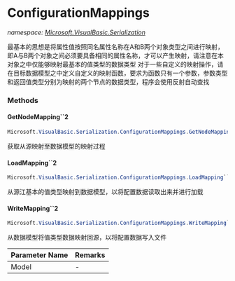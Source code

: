 ﻿# ConfigurationMappings
_namespace: [Microsoft.VisualBasic.Serialization](./index.md)_

最基本的思想是将属性值按照同名属性名称在A和B两个对象类型之间进行映射，即A与B两个对象之间必须要具备相同的属性名称，才可以产生映射，请注意在本对象之中仅能够映射最基本的值类型的数据类型
 对于一些自定义的映射操作，请在目标数据模型之中定义自定义的映射函数，要求为函数只有一个参数，参数类型和返回值类型分别为映射的两个节点的数据类型，程序会使用反射自动查找



### Methods

#### GetNodeMapping``2
```csharp
Microsoft.VisualBasic.Serialization.ConfigurationMappings.GetNodeMapping``2(System.Object)
```
获取从源映射至数据模型的映射过程

#### LoadMapping``2
```csharp
Microsoft.VisualBasic.Serialization.ConfigurationMappings.LoadMapping``2(``1)
```
从源江基本的值类型映射到数据模型，以将配置数据读取出来并进行加载

#### WriteMapping``2
```csharp
Microsoft.VisualBasic.Serialization.ConfigurationMappings.WriteMapping``2(``0)
```
从数据模型将值类型数据映射回源，以将配置数据写入文件

|Parameter Name|Remarks|
|--------------|-------|
|Model|-|



